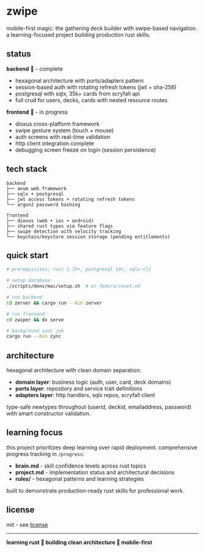 # zwipe

mobile-first magic: the gathering deck builder with swipe-based navigation. a learning-focused project building production rust skills.

## status

**backend** 🦀 - complete
- hexagonal architecture with ports/adapters pattern
- session-based auth with rotating refresh tokens (jwt + sha-256)
- postgresql with sqlx, 35k+ cards from scryfall api
- full crud for users, decks, cards with nested resource routes

**frontend** 🦀 - in progress  
- dioxus cross-platform framework
- swipe gesture system (touch + mouse)
- auth screens with real-time validation
- http client integration complete
- debugging screen freeze on login (session persistence)

## tech stack

```
backend
├── axum web framework
├── sqlx + postgresql
├── jwt access tokens + rotating refresh tokens
└── argon2 password hashing

frontend
├── dioxus (web + ios + android)
├── shared rust types via feature flags
├── swipe detection with velocity tracking
└── keychain/keystore session storage (pending entitlements)
```

## quick start

```bash
# prerequisites: rust 1.75+, postgresql 14+, sqlx-cli

# setup database
./zcripts/denv/mac/setup.sh  # or fedora/reset.sh

# run backend
cd zerver && cargo run --bin zerver

# run frontend  
cd zwiper && dx serve

# background sync job
cargo run --bin zync
```

## architecture

hexagonal architecture with clean domain separation:

- **domain layer**: business logic (auth, user, card, deck domains)
- **ports layer**: repository and service trait definitions
- **adapters layer**: http handlers, sqlx repos, scryfall client

type-safe newtypes throughout (userid, deckid, emailaddress, password) with smart constructor validation.

## learning focus

this project prioritizes deep learning over rapid deployment. comprehensive progress tracking in `/progress`:

- **brain.md** - skill confidence levels across rust topics
- **project.md** - implementation status and architectural decisions  
- **rules/** - hexagonal patterns and learning strategies

built to demonstrate production-ready rust skills for professional work.

## license

mit - see [license](LICENSE)

---

**learning rust 🦀 building clean architecture 🦀 mobile-first**
